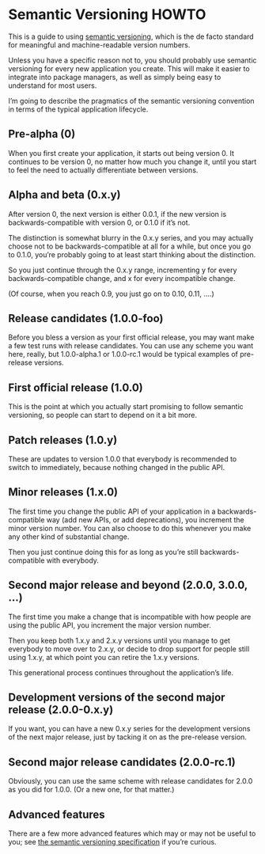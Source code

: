 Semantic Versioning HOWTO
=========================

This is a guide to using [semantic versioning][semver], which is the
de facto standard for meaningful and machine-readable version numbers.

Unless you have a specific reason not to, you should probably use
semantic versioning for every new application you create.  This will
make it easier to integrate into package managers, as well as simply
being easy to understand for most users.

I’m going to describe the pragmatics of the semantic versioning
convention in terms of the typical application lifecycle.

Pre-alpha (0)
-------------

When you first create your application, it starts out being version 0.
It continues to be version 0, no matter how much you change it, until
you start to feel the need to actually differentiate between versions.

Alpha and beta (0.x.y)
----------------------

After version 0, the next version is either 0.0.1, if the new version
is backwards-compatible with version 0, or 0.1.0 if it’s not.

The distinction is somewhat blurry in the 0.x.y series, and you may
actually choose not to be backwards-compatible at all for a while, but
once you go to 0.1.0, you’re probably going to at least start thinking
about the distinction.

So you just continue through the 0.x.y range, incrementing y for every
backwards-compatible change, and x for every incompatible change.

(Of course, when you reach 0.9, you just go on to 0.10, 0.11, ….)

Release candidates (1.0.0-foo)
------------------------------

Before you bless a version as your first official release, you may
want make a few test runs with release candidates.  You can use any
scheme you want here, really, but 1.0.0-alpha.1 or 1.0.0-rc.1 would be
typical examples of pre-release versions.

First official release (1.0.0)
------------------------------

This is the point at which you actually start promising to follow
semantic versioning, so people can start to depend on it a bit more.

Patch releases (1.0.y)
----------------------

These are updates to version 1.0.0 that everybody is recommended to
switch to immediately, because nothing changed in the public API.

Minor releases (1.x.0)
----------------------

The first time you change the public API of your application in a
backwards-compatible way (add new APIs, or add deprecations), you
increment the minor version number.  You can also choose to do this
whenever you make any other kind of substantial change.

Then you just continue doing this for as long as you’re still
backwards-compatible with everybody.

Second major release and beyond (2.0.0, 3.0.0, …)
-------------------------------------------------

The first time you make a change that is incompatible with how people
are using the public API, you increment the major version number.

Then you keep both 1.x.y and 2.x.y versions until you manage to get
everybody to move over to 2.x.y, or decide to drop support for people
still using 1.x.y, at which point you can retire the 1.x.y versions.

This generational process continues throughout the application’s life.

Development versions of the second major release (2.0.0-0.x.y)
--------------------------------------------------------------

If you want, you can have a new 0.x.y series for the development
versions of the next major release, just by tacking it on as the
pre-release version.


Second major release candidates (2.0.0-rc.1)
--------------------------------------------

Obviously, you can use the same scheme with release candidates for
2.0.0 as you did for 1.0.0.  (Or a new one, for that matter.)

Advanced features
-----------------

There are a few more advanced features which may or may not be useful
to you; see [the semantic versioning specification][semver] if
you’re curious.

[semver]: http://semver.org
